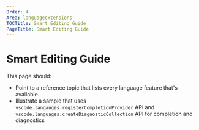 ```yaml
---
Order: 4
Area: languageextensions
TOCTitle: Smart Editing Guide
PageTitle: Smart Editing Guide
---
```


# Smart Editing Guide

This page should:

- Point to a reference topic that lists every language feature that's available.
- Illustrate a sample that uses `vscode.langauges.registerCompletionProvider` API and `vscode.languages.createDiagnosticCollection` API for completion and diagnostics